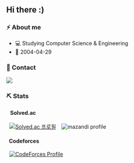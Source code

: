 ## Hi there :)
### ⚡ About me
- 💻 Studying Computer Science & Engineering
- 🎂 2004-04-29

### 📩 Contact
<a target="_blank" rel="noopener noreferrer" href="https://www.discord.com/users/215015181271433217"><img src="https://img.shields.io/badge/Discord-5865F2?style=for-the-badge&logo=Discord&logoColor=white"></a>

### ⛏️ Stats
#### &ensp; Solved.ac
&nbsp; [![Solved.ac 프로필](http://mazassumnida.wtf/api/v2/generate_badge?boj=asp1939)](https://solved.ac/asp1939) &ensp; ![mazandi profile](http://mazandi.herokuapp.com/api?handle=asp1939&theme=warm)

#### &ensp;Codeforces
&nbsp; [![CodeForces Profile](https://cf.leed.at?id=asp345)](https://codeforces.com/profile/asp345)

